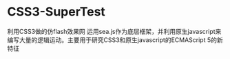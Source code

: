 # CSS3-SuperTest
利用CSS3做的仿flash效果网
运用sea.js作为底层框架，并利用原生javascript来编写大量的逻辑运动。主要用于研究CSS3和原生javascript的ECMAScript 5的新特征
